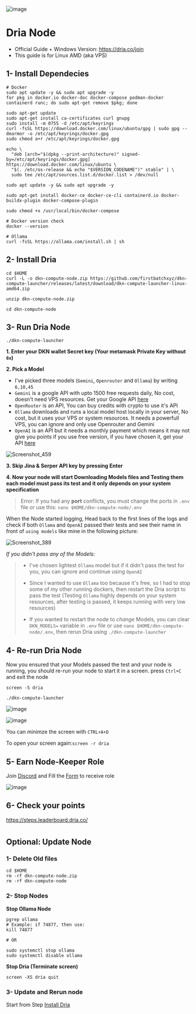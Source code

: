 ![image](https://github.com/user-attachments/assets/28d801d4-b863-4f55-af14-cdbcc65c10b4)

# Dria Node
* Official Guide + Windows Version: https://dria.co/join
* This guide is for Linux AMD (aka VPS)

## 1- Install Dependecies
```console
# Docker
sudo apt update -y && sudo apt upgrade -y
for pkg in docker.io docker-doc docker-compose podman-docker containerd runc; do sudo apt-get remove $pkg; done

sudo apt-get update
sudo apt-get install ca-certificates curl gnupg
sudo install -m 0755 -d /etc/apt/keyrings
curl -fsSL https://download.docker.com/linux/ubuntu/gpg | sudo gpg --dearmor -o /etc/apt/keyrings/docker.gpg
sudo chmod a+r /etc/apt/keyrings/docker.gpg

echo \
  "deb [arch="$(dpkg --print-architecture)" signed-by=/etc/apt/keyrings/docker.gpg] https://download.docker.com/linux/ubuntu \
  "$(. /etc/os-release && echo "$VERSION_CODENAME")" stable" | \
  sudo tee /etc/apt/sources.list.d/docker.list > /dev/null

sudo apt update -y && sudo apt upgrade -y

sudo apt-get install docker-ce docker-ce-cli containerd.io docker-buildx-plugin docker-compose-plugin

sudo chmod +x /usr/local/bin/docker-compose

# Docker version check
docker --version
```
```console
# Ollama
curl -fsSL https://ollama.com/install.sh | sh
```

## 2- Install Dria
```
cd $HOME
curl -L -o dkn-compute-node.zip https://github.com/firstbatchxyz/dkn-compute-launcher/releases/latest/download/dkn-compute-launcher-linux-amd64.zip
```
```
unzip dkn-compute-node.zip
```
```
cd dkn-compute-node
```

## 3- Run Dria Node
```
./dkn-compute-launcher
```
**1. Enter your DKN wallet Secret key (Your metamask Private Key without `0x`)**

**2. Pick a Model**
* I've picked three models (`Gemini`, `Openrouter` and `Ollama`) by writing `6,10,45`
* `Gemini` is a google API with upto 1500 free requests daily, No cost, doesn't need VPS resources. Get your Google API [here](https://aistudio.google.com/app/apikey)
* `OpenRouter` is an API, You can buy credits with crypto to use it's API
* `Ollama` downloads and runs a local model host locally in your server, No cost, but it uses your VPS or system resources. It needs a powerfull VPS, you can ignore and only use Openrouter and Gemini
* `OpenAI` is an API but it needs a monthly payment which means it may not give you points if you use free version, if you have chosen it, get your API [here](https://platform.openai.com/api-keys)

![Screenshot_459](https://github.com/user-attachments/assets/7c8aaf5e-fcf8-480c-945c-beceecb29b28)


**3. Skip Jina & Serper API key by pressing Enter**

**4. Now your node will start Downloading Models files and Testing them**
**each model must pass its test and it only depends on your system specification**

> Error: If you had any **port** conflicts, you must change the ports in `.env` file or use this: `nano $HOME/dkn-compute-node/.env`

When the Node started logging, Head back to the first lines of the logs and check if both `Ollama` and `OpenAI` passed their tests and see their name in front of `using models` like mine in the following picture:

![Screenshot_389](https://github.com/user-attachments/assets/7d016234-817e-4eef-9542-e256b4f68b7c)

*If you didn't pass any of the Models:*
> - I've chosen lightest `Ollama` model but if it didn't pass the test for you, you can ignore and continue using `OpenAI`
> 
> - Since I wanted to use `Ollama` too because it's free, so I had to stop some of my other running dockers, then restart the Dria script to pass the test (Testing `Ollama` highly depends on your system resources, after testing is passed, it keeps running with very low resources)
> 
> - If you wanted to restart the node to *change* Models, you can clear `DKN_MODELS=` variable in `.env` file or use `nano $HOME/dkn-compute-node/.env`, then rerun Dria using `./dkn-compute-launcher`

## 4- Re-run Dria Node
Now you ensured that your Models passed the test and your node is running, you should re-run your node to start it in a screen. press `Ctrl+C` and exit the node

```
screen -S dria
```
```
./dkn-compute-launcher
```

![image](https://github.com/user-attachments/assets/7ca9f116-50e5-4649-b924-ba4c37b7832c)

![image](https://github.com/user-attachments/assets/5582a204-c232-4f31-9c9f-d215cd0004f3)

You can minimze the screen with `CTRL+A+D`

To open your screen again:`screen -r dria`


## 5- Earn Node-Keeper Role
Join [Discord](https://discord.gg/dria) and Fill the [Form](https://docs.google.com/forms/d/e/1FAIpQLSeK090ejc4dg5x1ztb_yAOxGz5o1V8JUqDa-o3AwV1Lq7NpMA/viewform
) to receive role

![image](https://github.com/user-attachments/assets/4850511f-e9f7-4d5a-9270-2a2613439cc1)

## 6- Check your points
https://steps.leaderboard.dria.co/

#

## Optional: Update Node
### 1- Delete Old files
```
cd $HOME
rm -rf dkn-compute-node.zip
rm -rf dkn-compute-node
```

### 2- Stop Nodes
**Stop Ollama Node**
```console
pgrep ollama
# Example: if 74877, then use:
kill 74877

# OR

sudo systemctl stop ollama
sudo systemctl disable ollama
```

**Stop Dria (Terminate screen)**
```console
screen -XS dria quit
```

### 3- Update and Rerun node
Start from Step [Install Dria](https://github.com/0xmoei/Dria-Node/edit/main/README.md#install-dria)
